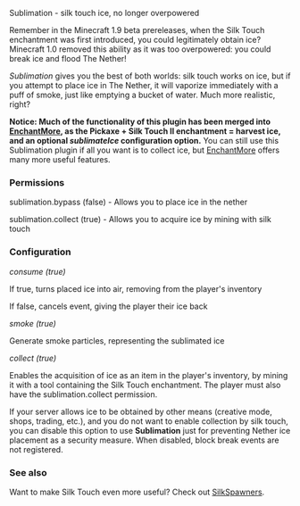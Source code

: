 Sublimation - silk touch ice, no longer overpowered

Remember in the Minecraft 1.9 beta prereleases, when the Silk Touch enchantment
was first introduced, you could legitimately obtain ice? Minecraft 1.0 removed this ability
as it was too overpowered: you could break ice and flood The Nether!

*Sublimation* gives you the best of both worlds: silk touch works on ice,
but if you attempt to place ice in The Nether, it will vaporize immediately
with a puff of smoke, just like emptying a bucket of water.
Much more realistic, right?

**Notice: Much of the functionality of this plugin has been merged into
[EnchantMore](http://dev.bukkit.org/server-mods/enchantmore/), as
the Pickaxe + Silk Touch II enchantment = harvest ice, and an 
optional *sublimateIce* configuration option.** You can still use
this Sublimation plugin if all you want is to collect ice, but
[EnchantMore](http://dev.bukkit.org/server-mods/enchantmore/)
offers many more useful features.

### Permissions 
sublimation.bypass (false) - Allows you to place ice in the nether

sublimation.collect (true) - Allows you to acquire ice by mining with silk touch

### Configuration 
*consume (true)*

If true, turns placed ice into air, removing from the player's inventory

If false, cancels event, giving the player their ice back

*smoke (true)*

Generate smoke particles, representing the sublimated ice

*collect (true)*

Enables the acquisition of ice as an item in the player's inventory, 
by mining it with a tool containing the Silk Touch enchantment. The player must
also have the sublimation.collect permission.

If your server allows ice to be obtained by other means (creative mode,
shops, trading, etc.), and you do not want to enable collection by silk touch,
you can disable this option to use **Sublimation** just for preventing 
Nether ice placement as a security measure. When disabled, block break
events are not registered.

### See also
Want to make Silk Touch even more useful? Check out [SilkSpawners](http://dev.bukkit.org/server-mods/silkspawners/).


